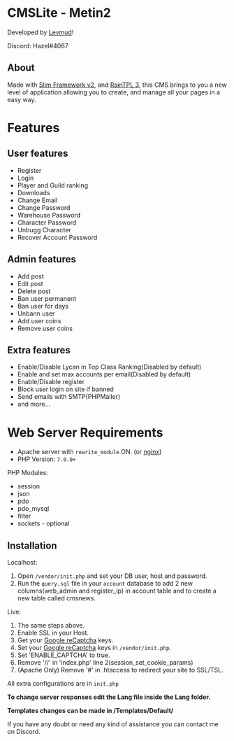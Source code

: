 # CMSLite - Metin2
Developed by [Levmud](https://www.levmud.com/)!

Discord: Hazel#4067

## About
Made with [Slim Framework v2](https://www.slimframework.com/docs/v2/), and [RainTPL 3](https://github.com/feulf/raintpl3), this CMS brings to you a new level of application allowing you to create, and manage all your pages in a easy way.

# Features
## User features
* Register
* Login
* Player and Guild ranking
* Downloads
* Change Email
* Change Password
* Warehouse Password
* Character Password
* Unbugg Character
* Recover Account Password

## Admin features
* Add post
* Edit post
* Delete post
* Ban user permanent
* Ban user for days
* Unbann user
* Add user coins
* Remove user coins

## Extra features
* Enable/Disable Lycan in Top Class Ranking(Disabled by default)
* Enable and set max accounts per email(Disabled by default)
* Enable/Disable register
* Block user login on site if banned
* Send emails with SMTP(PHPMailer)
* and more...

# Web Server Requirements
* Apache server with `rewrite_module` ON. (or [nginx](https://www.slimframework.com/docs/v2/routing/rewrite.html#nginx))
* PHP Version: `7.0.0+`

PHP Modules:
* session
* json
* pdo
* pdo_mysql
* filter
* sockets - optional

## Installation
Localhost:
1. Open `/vendor/init.php` and set your DB user, host and password.
2. Run the `query.sql` file in your `account` database to add 2 new columns(web_admin and register_ip) in account table and to create a new table called cmsnews.

Live:
1. The same steps above.
2. Enable SSL in your Host.
3. Get your [Google reCaptcha](https://www.google.com/recaptcha/admin/create) keys.
4. Set your [Google reCaptcha](https://www.google.com/recaptcha/admin/create) keys in `/vendor/init.php`.
5. Set 'ENABLE_CAPTCHA' to true.
6. Remove '//' in 'index.php' line 2(session_set_cookie_params)
7. (Apache Only) Remove '#' in .htaccess to redirect your site to SSL/TSL.

All extra configurations are in `init.php`

**To change server responses edit the Lang file inside the Lang folder.**

**Templates changes can be made in /Templates/Default/**

If you have any doubt or need any kind of assistance you can contact me on Discord.